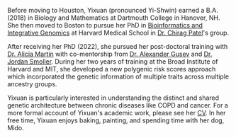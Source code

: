 Before moving to Houston, Yixuan (pronounced Yi-Shwin) earned a B.A. (2018) in Biology and Mathematics at Dartmouth College in Hanover, NH. She then moved to Boston to pursue her PhD in [Bioinformatics and Integrative Genomics](https://dbmi.hms.harvard.edu/education/phd-program/big-phd-track) at Harvard Medical School in [Dr. Chirag Patel](https://www.chiragjpgroup.org/)'s group. 

After receiving her PhD (2022), she pursued her post-doctoral training with [Dr. Alicia Martin](https://armartinlab.com/) with co-mentorship from [Dr. Alexander Gusev](http://gusevlab.org/) and [Dr. Jordan Smoller](https://smollerlab.org/). During her two years of training at the Broad Institute of Harvard and MIT, she developed a new polygenic risk scores approach which incorporated the genetic information of multiple traits across multiple ancestry groups. 

Yixuan is particularly interested in understanding the distinct and shared genetic architecture between chronic diseases like COPD and cancer. For a more formal account of Yixuan's academic work, please see her [CV](/assets/pdf/CV_Yixuan.pdf). In her free time, Yixuan enjoys baking, painting, and spending time with her dog, Mido.

